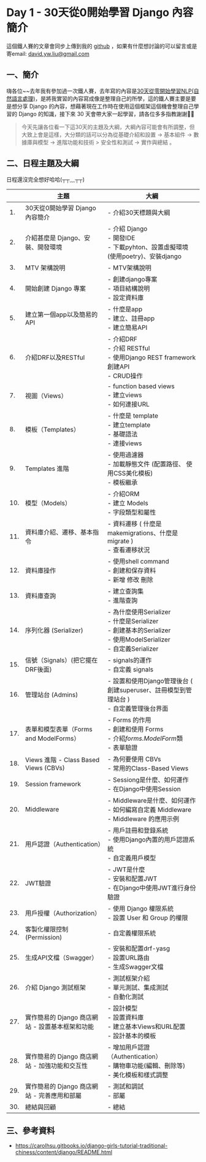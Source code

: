 # Day 1 - 30天從0開始學習 Django 內容簡介

這個鐵人賽的文章會同步上傳到我的 [github](https://github.com/David20001110/2024-iTome) ，如果有什麼想討論的可以留言或是寄email: david.yw.liu@gmail.com

## 一、簡介
嗨各位~~去年我有參加過一次鐵人賽，去年寫的內容是[30天從零開始學習NLP(自然語言處理)](https://ithelp.ithome.com.tw/users/20160436/ironman/6761)，是將我實習的內容寫成像是整理自己的所學，這的鐵人賽主要是要是想分享 Django 的內容，想藉著現在工作時在使用這個框架這個機會整理自己學習的 Django 的知識，接下來 30 天會帶大家一起學習，請各位多多指教謝謝🙏🙏

> 今天先讓各位看一下這30天的主題及大綱，大綱內容可能會有所調整，但大致上會是這樣，大分類的話可以分為從基礎介紹和設置 -> 基本組件 -> 數據庫與模型 -> 進階功能和技術 > 安全性和測試 -> 實作與總結 。

## 二、日程主題及大綱
日程還沒完全想好哈哈(┬┬﹏┬┬)

|     | 主題                                  | 大綱                                                                                                      |
|-----|-------------------------------------|---------------------------------------------------------------------------------------------------------|
| 1.  | 30天從0開始學習 Django 內容簡介               | - 介紹30天標題與大綱                                                                                            
| 2.  | 介紹甚麼是 Django、安裝、開發環境                | - 介紹 Django <br> - 開發IDE <br> - 下載pyhton、設置虛擬環境(使用poetry)、安裝django                                      |
| 3.  | MTV 架構說明                            | - MTV架構說明                                                                                               |
| 4.  | 開始創建 Django 專案                      | - 創建django專案 <br> - 項目結構說明 <br> - 設定資料庫                                                                 |
| 5.  | 建立第一個app以及簡易的API                    | - 什麼是app <br>- 建立、註冊app <br>- 建立簡易API                                                                   |
| 6.  | 介紹DRF以及RESTful                      | - 介紹DRF <br>- 介紹 RESTful <br>- 使用Django REST framework創建API <br>- CRUD操作                                |
| 7.  | 視圖（Views）                           | - function based views <br>- 建立views <br>- 如何連接URL                                                      |
| 8.  | 模板（Templates）                       | - 什麼是 template <br> - 建立template <br>- 基礎語法 <br>- 連接views                                               |
| 9.  | Templates 進階                        | - 使用過濾器 <br> - 加載靜態文件 (配置路徑、 使用CSS美化模板) <br>- 模板繼承                                                      |
| 10. | 模型（Models）                          | - 介紹ORM <br>- 建立 Models <br>- 字段類型和屬性                                                                   |
| 11. | 資料庫介紹、遷移、基本指令                       | - 資料遷移 ( 什麼是 makemigrations、什麼是 migrate ) <br>- 查看遷移狀況                                                  |
| 12. | 資料庫操作                               | - 使用shell command <br>- 創建和保存資料 <br>- 新增 修改 刪除                                                          |
| 13. | 資料庫查詢                               | - 建立查詢集 <br>- 進階查詢                                                                                      |
| 14. | 序列化器 (Serializer)                   | - 為什麼使用Serializer <br>- 什麼是Serializer <br>- 創建基本的Serializer <br>- 使用ModelSerializer <br>- 自定義Serializer |
| 15. | 信號（Signals）(把它擺在DRF後面)              | - signals的運作 <br>- 自定義 signals                                                                          |
| 16. | 管理站台 (Admins)                       | - 設置和使用Django管理後台 ( 創建superuser、註冊模型到管理站台 ) <br>- 自定義管理後台界面                                             |
| 17. | 表單和模型表單（Forms and ModelForms）       | - Forms 的作用 <br>- 創建和使用 Forms <br>- 介紹*forms.ModelForm*類 <br>- 表單驗證                                     |
| 18. | Views 進階 - Class Based Views (CBVs) | - 為何要使用 CBVs <br>- 常用的Class-Based Views                                                                 |
| 19. | Session framework                   | - Sessiong是什麼、如何運作 <br>- 在Django中使用Session                                                              |
| 20. | Middleware                          | - Middleware是什麼、如何運作 <br>- 如何編寫自定義 Middleware <br>- Middleware 的應用示例                                    |
| 21. | 用戶認證（Authentication）                | - 用戶註冊和登錄系統 <br>- 使用Django內置的用戶認證系統 <br>- 自定義用戶模型                                                       |
| 22. | JWT驗證                               | - JWT是什麼 <br>- 安裝和配置JWT <br>- 在Django中使用JWT進行身份驗證                                                       |
| 23. | 用戶授權（Authorization）                 | - 使用 Django 權限系統 <br>- 設置 User 和 Group 的權限                                                              |
| 24. | 客製化權限控制 (Permission)                | - 自定義權限系統                                                                                               |
| 25. | 生成API文檔（Swagger）                    | - 安裝和配置drf-yasg <br>- 設置URL路由 <br>- 生成Swagger文檔                                                         |
| 26. | 介紹 Django 測試框架                      | -  測試框架介紹 <br>-  單元測試、集成測試 <br>-  自動化測試                                                                 |
| 27. | 實作簡易的 Django 商店網站 - 設置基本框架和功能       | - 設計模型<br>- 設置資料庫<br>- 建立基本Views和URL配置<br>- 設計基本的模板                                                     |
| 28. | 實作簡易的 Django 商店網站 - 加強功能和交互性        | - 增加用戶認證（Authentication）<br>- 購物車功能(編輯、刪除等)<br>- 美化模板和樣式調整                                              |
| 29. | 實作簡易的 Django 商店網站 - 完善應用和部屬         | - 測試和調試<br>- 部屬                                                                                         |
| 30. | 總結與回顧                               | - 總結                                                                                                    |

## 三、參考資料

- https://carolhsu.gitbooks.io/django-girls-tutorial-traditional-chiness/content/django/README.html